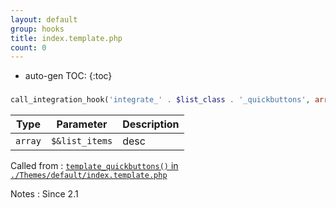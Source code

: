 ```yaml
---
layout: default
group: hooks
title: index.template.php
count: 0
---
```

* auto-gen TOC:
{:toc}
### 

```php
call_integration_hook('integrate_' . $list_class . '_quickbuttons', array(&$list_items))
```

Type|Parameter|Description
---|---|---
`array`|`$&list_items`|desc

Called from
: [`template_quickbuttons()` in `./Themes/default/index.template.php`](../docs/index-template.html#template_quickbuttons)

Notes
: Since 2.1


